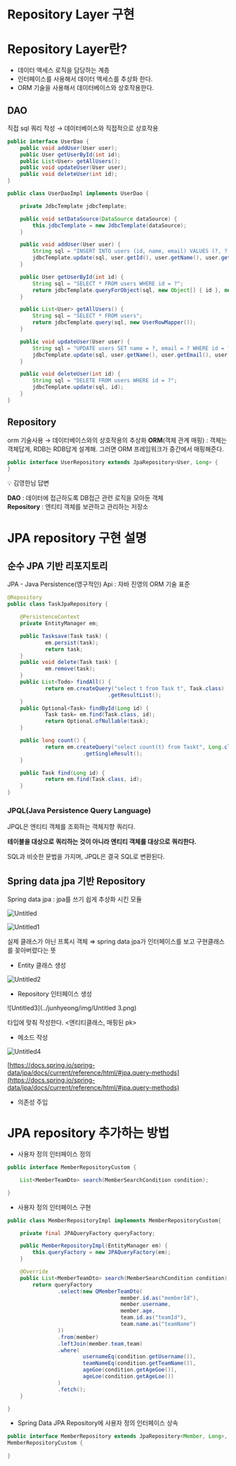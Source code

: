 # Repository Layer 구현

# Repository Layer란?

- 데이터 액세스 로직을 담당하는 계층
- 인터페이스를 사용해서 데이터 액세스를 추상화 한다.
- ORM 기술을 사용해서 데이터베이스와 상호작용한다.

## DAO

직접 sql 쿼리 작성 → 데이터베이스와 직접적으로 상호작용

```java
public interface UserDao {
    public void addUser(User user);
    public User getUserById(int id);
    public List<User> getAllUsers();
    public void updateUser(User user);
    public void deleteUser(int id);
}

public class UserDaoImpl implements UserDao {

    private JdbcTemplate jdbcTemplate;

    public void setDataSource(DataSource dataSource) {
        this.jdbcTemplate = new JdbcTemplate(dataSource);
    }

    public void addUser(User user) {
        String sql = "INSERT INTO users (id, name, email) VALUES (?, ?, ?)";
        jdbcTemplate.update(sql, user.getId(), user.getName(), user.getEmail());
    }

    public User getUserById(int id) {
        String sql = "SELECT * FROM users WHERE id = ?";
        return jdbcTemplate.queryForObject(sql, new Object[] { id }, new UserRowMapper());
    }

    public List<User> getAllUsers() {
        String sql = "SELECT * FROM users";
        return jdbcTemplate.query(sql, new UserRowMapper());
    }

    public void updateUser(User user) {
        String sql = "UPDATE users SET name = ?, email = ? WHERE id = ?";
        jdbcTemplate.update(sql, user.getName(), user.getEmail(), user.getId());
    }

    public void deleteUser(int id) {
        String sql = "DELETE FROM users WHERE id = ?";
        jdbcTemplate.update(sql, id);
    }
}
```

## Repository

orm 기술사용 → 데이터베이스와의 상호작용의 추상화
**ORM**(객체 관계 매핑) : 객체는 객체답게, RDB는 RDB답게 설계해. 그러면 ORM 프레임워크가 중간에서 매핑해준다.

```java
public interface UserRepository extends JpaRepository<User, Long> {
}
```

<aside>
💡 김영한님 답변
	
**DAO** : 데이터에 접근하도록 DB접근 관련 로직을 모아둔 객체  
**Repository** : 엔티티 객체를 보관하고 관리하는 저장소

</aside>

# JPA repository 구현 설명

## 순수 JPA 기반 리포지토리

JPA - Java Persistence(영구적인) Api : 자바 진영의 ORM 기술 표준

```java
@Repository
public class TaskJpaRepository {

	@PersistenceContext
	private EntityManager em;

	public Tasksave(Task task) {
			em.persist(task);
			return task;
	}
	public void delete(Task task) {
			em.remove(task);
	}
	public List<Todo> findAll() {
			return em.createQuery("select t from Task t", Task.class)
								.getResultList();
	}
	public Optional<Task> findById(Long id) {
			Task task= em.find(Task.class, id);
			return Optional.ofNullable(task);
	}

	public long count() {
			return em.createQuery("select count(t) from Taskt", Long.class)
						.getSingleResult();
	}

	public Task find(Long id) {
			return em.find(Task.class, id);
	}
}

```

### **JPQL(Java Persistence Query Language)**

JPQL은 엔티티 객체를 조회하는 객체지향 쿼리다.

**테이블을 대상으로 쿼리하는 것이 아니라 엔티티 객체를 대상으로 쿼리한다.**

SQL과 비슷한 문법을 가지며, JPQL은 결국 SQL로 변환된다.

## Spring data jpa 기반 Repository

Spring data jpa : jpa를 쓰기 쉽게 추상화 시킨 모듈

![Untitled](../junhyeong/img/Untitled.png)


![Untitled1](../junhyeong/img/Untitled%201.png)


 실제 클래스가 아닌 프록시 객체 ⇒ spring data jpa가 인터페이스를 보고 구현클래스를 꽂아버렸다는 뜻

- Entity 클래스 생성


![Untitled2](../junhyeong/img/Untitled%202.png)


- Repository 인터페이스 생성

![Untitled3](../junhyeong/img/Untitled 3.png)

타입에 맞춰 작성한다. <엔티티클래스, 매핑된 pk>

- 메소드 작성


![Untitled4](../junhyeong/img/Untitled%204.png)


[https://docs.spring.io/spring-data/jpa/docs/current/reference/html/#jpa.query-methods](https://docs.spring.io/spring-data/jpa/docs/current/reference/html/#jpa.query-methods)

- 의존성 주입

# JPA repository 추가하는 방법

- 사용자 정의 인터페이스 정의

```java
public interface MemberRepositoryCustom {

    List<MemberTeamDto> search(MemberSearchCondition condition);

}
```

- 사용자 정의 인터페이스 구현

```java
public class MemberRepositoryImpl implements MemberRepositoryCustom{

    private final JPAQueryFactory queryFactory;

    public MemberRepositoryImpl(EntityManager em) {
        this.queryFactory = new JPAQueryFactory(em);
    }

    @Override
    public List<MemberTeamDto> search(MemberSearchCondition condition) {
        return queryFactory
                .select(new QMemberTeamDto(
									member.id.as("memberId"),
									member.username,
									member.age,
									team.id.as("teamId"),
									team.name.as("teamName")
                ))
                .from(member)
                .leftJoin(member.team,team)
                .where(
                        usernameEq(condition.getUsername()),
                        teamNameEq(condition.getTeamName()),
                        ageGoe(condition.getAgeGoe()),
                        ageLoe(condition.getAgeLoe())
                )
                .fetch();
    }

}
```

- Spring Data JPA Repository에 사용자 정의 인터페이스 상속

```java
public interface MemberRepository extends JpaRepository<Member, Long>, 
MemberRepositoryCustom {
    
}
```
